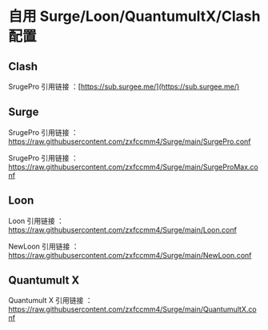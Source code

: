 # 自用 Surge/Loon/QuantumultX/Clash 配置

## Clash

SrugePro 引用链接 ：[https://sub.surgee.me/](https://sub.surgee.me/)

## Surge

SrugePro 引用链接 ：https://raw.githubusercontent.com/zxfccmm4/Surge/main/SurgePro.conf

SrugePro 引用链接 ：https://raw.githubusercontent.com/zxfccmm4/Surge/main/SurgeProMax.conf

## Loon

Loon 引用链接 ：https://raw.githubusercontent.com/zxfccmm4/Surge/main/Loon.conf

NewLoon 引用链接 ：https://raw.githubusercontent.com/zxfccmm4/Surge/main/NewLoon.conf

## Quantumult X

Quantumult X 引用链接 ：https://raw.githubusercontent.com/zxfccmm4/Surge/main/QuantumultX.conf

